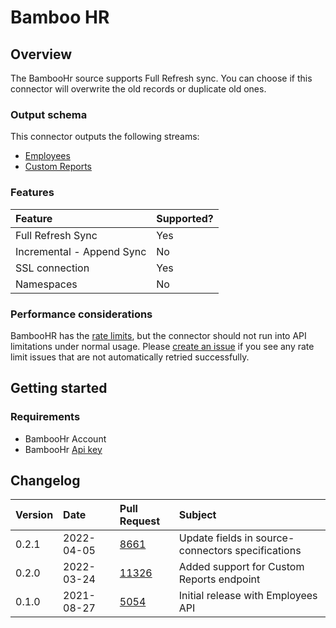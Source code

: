 # Bamboo HR

## Overview

The BambooHr source supports Full Refresh sync. You can choose if this connector will overwrite the old records or duplicate old ones.

### Output schema

This connector outputs the following streams:

* [Employees](https://documentation.bamboohr.com/reference#get-employees-directory-1)
* [Custom Reports](https://documentation.bamboohr.com/reference/request-custom-report-1)

### Features

| Feature | Supported? |
| :--- | :--- |
| Full Refresh Sync | Yes |
| Incremental - Append Sync | No |
| SSL connection | Yes |
| Namespaces | No |

### Performance considerations

BambooHR has the [rate limits](https://documentation.bamboohr.com/docs/api-details), but the connector should not run into API limitations under normal usage. Please [create an issue](https://github.com/airbytehq/airbyte/issues) if you see any rate limit issues that are not automatically retried successfully.

## Getting started

### Requirements

* BambooHr Account
* BambooHr [Api key](https://documentation.bamboohr.com/docs)

## Changelog

| Version | Date | Pull Request | Subject |
|:--------| :--- | :--- | :--- |
| 0.2.1   | 2022-04-05 | [8661](https://github.com/airbytehq/airbyte/pull/8661) | Update fields in source-connectors specifications |
| 0.2.0   | 2022-03-24 | [11326](https://github.com/airbytehq/airbyte/pull/11326) | Added support for Custom Reports endpoint |
| 0.1.0   | 2021-08-27 | [5054](https://github.com/airbytehq/airbyte/pull/5054) | Initial release with Employees API |
